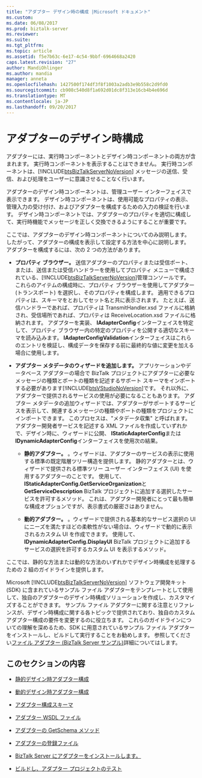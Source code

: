 ```yaml
---
title: "アダプター デザイン時の構成 |Microsoft ドキュメント"
ms.custom: 
ms.date: 06/08/2017
ms.prod: biztalk-server
ms.reviewer: 
ms.suite: 
ms.tgt_pltfrm: 
ms.topic: article
ms.assetid: f5e7b63c-6e17-4c54-9bbf-6964668a2420
caps.latest.revision: "27"
author: MandiOhlinger
ms.author: mandia
manager: anneta
ms.openlocfilehash: 1427500f174df3f8f1003a2adb3e9b558c2d9fd0
ms.sourcegitcommit: cb908c540d8f1a692d01dc8f313e16cb4b4e696d
ms.translationtype: MT
ms.contentlocale: ja-JP
ms.lasthandoff: 09/20/2017
---
```

# <a name="adapter-design-time-configuration"></a>アダプターのデザイン時構成
アダプターには、実行時コンポーネントとデザイン時コンポーネントの両方が含まれます。 実行時コンポーネントを表示することはできません。 実行時コンポーネントは、[!INCLUDE[btsBizTalkServerNoVersion](../includes/btsbiztalkservernoversion-md.md)] メッセージの送信、受信、および処理をユーザーに意識させることなく行います。  
  
 アダプターのデザイン時コンポーネントは、管理ユーザー インターフェイスで表示できます。 デザイン時コンポーネントは、使用可能なプロパティの表示、管理入力の受け付け、およびアダプターを構成するための入力の検証を行います。 デザイン時コンポーネントでは、アダプターのプロパティを適切に構成して、実行時機能でメッセージを正しく交換できるようにすることが重要です。  
  
 ここでは、アダプターのデザイン時コンポーネントについてのみ説明します。 したがって、アダプターの構成を表示して設定する方法を中心に説明します。 アダプターを構成するには、次の 2 つの方法があります。  
  
-   **プロパティ ブラウザー。** 送信アダプターのプロパティまたは受信ポート、または、送信または受信ハンドラーを使用してプロパティ メニューで構成されている、[!INCLUDE[btsBizTalkServerNoVersion](../includes/btsbiztalkservernoversion-md.md)]管理コンソールです。 これらのアイテムの構成時に、プロパティ ブラウザーを使用してアダプター (トランスポート) を選択し、そのプロパティを構成します。 適用できるプロパティは、スキーマをとおしてセット名と共に表示されます。 たとえば、送信ハンドラーであれば、プロパティは TransmitHandler.xsd ファイルに格納され、受信場所であれば、プロパティは ReceiveLocation.xsd ファイルに格納されます。  アダプターを実装、 **IAdapterConfig**インターフェイスを特定して、プロパティ ブラウザー内の特定のプロパティを公開する適切なスキーマを読み込みます。 **IAdapterConfigValidation**インターフェイスはこれらのエントリを検証し、構成データを保存する前に最終的な値に変更を加える場合に使用します。  
  
-   **アダプター メタデータのウィザードを追加します。** アプリケーションやデータベース アダプターの場合で BizTalk プロジェクトにアダプターに必要なメッセージの種類とポートの種類を記述するサポート スキーマをインポートする必要があります[!INCLUDE[btsVStudioNoVersion](../includes/btsvstudionoversion-md.md)]です。 それ以外に、アダプターで提供されるサービスの使用が必要になることもあります。 アダプター メタデータの追加ウィザードでは、アダプターがサポートするサービスを表示して、関連するメッセージの種類やポートの種類をプロジェクトにインポートできます。 このプロセスは、"メタデータ収集" と呼ばれます。 アダプター開発者サービスを記述する XML ファイルを作成していずれかで、デザイン時に、ウィザードに公開、 **IStaticAdapterConfig**または**IDynamicAdapterConfig**インターフェイスを使用次の結果。  
  
    -   **静的アダプター。** 。ウィザードは、アダプターのサービスの表示に使用する標準の既定階層ツリー構造を提供します。 静的アダプターとは、ウィザードで提供される標準ツリー ユーザー インターフェイス (UI) を使用するアダプターのことです。 使用して、 **IStaticAdapterConfig.GetServiceOrganization**と**GetServiceDescription** BizTalk プロジェクトに追加する選択したサービスを許可するメソッド。 これは、アダプター開発者にとって最も簡単な構成オプションですが、表示書式の厳密さはありません。  
  
    -   **動的アダプター。** 。ウィザードで提供される基本的なサービス選択の UI にニーズを満たすほどの柔軟性がない場合は、ウィザードで動的に表示されるカスタム UI を作成できます。 使用して、 **IDynamicAdapterConfig.DisplayUI** BizTalk プロジェクトに追加するサービスの選択を許可するカスタム UI を表示するメソッド。  
  
 ここでは、静的な方法または動的な方法のいずれかでデザイン時構成を処理するための 2 組のガイドラインを提供します。  
  
 Microsoft [!INCLUDE[btsBizTalkServerNoVersion](../includes/btsbiztalkservernoversion-md.md)] ソフトウェア開発キット (SDK) に含まれているサンプル ファイル アダプターをテンプレートとして使用して、独自のアダプターのデザイン時構成ソリューションを作成し、カスタマイズすることができます。 サンプル ファイル アダプターに関する注意とリファレンスが、デザイン時構成に関する各トピックで提供されており、独自のカスタム アダプター構成の要件を変更するのに役立ちます。 これらのガイドラインについての理解を深めるため、SDK に用意されているサンプル ファイル アダプターをインストールし、ビルドして実行することをお勧めします。 参照してください[ファイル アダプター (BizTalk Server サンプル)](../core/file-adapter-biztalk-server-sample.md)詳細についてはします。  
  
## <a name="in-this-section"></a>このセクションの内容  
  
-   [静的デザイン時アダプター構成](../core/static-design-time-adapter-configuration.md)  
  
-   [動的デザイン時アダプター構成](../core/dynamic-design-time-adapter-configuration.md)  
  
-   [アダプター構成スキーマ](../core/adapter-configuration-schemas.md)  
  
-   [アダプター WSDL ファイル](../core/adapter-wsdl-files.md)  
  
-   [アダプターの GetSchema メソッド](../core/adapter-getschema-method.md)  
  
-   [アダプターの登録ファイル](../core/adapter-registration-file.md)  
  
-   [BizTalk Server にアダプターをインストールします。](../core/install-the-adapter-into-biztalk-server.md)  
  
-   [ビルドし、アダプター プロジェクトのテスト](../core/build-and-test-the-adapter-project.md)